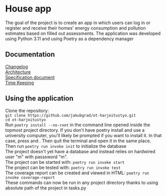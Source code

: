# House app
The goal of the project is to create an app in which users can log in or register and receive their homes' energy consumption and pollution estimates based on filled out assessments. The application was developed using Python 3.11 and using Poetry as a dependency manager<br/>


## Documentation
[Changelog](https://github.com/jakubgrad/ot-harjoitustyo/blob/main/documentation/changelog.md)<br/>
[Architecture](https://github.com/jakubgrad/ot-harjoitustyo/blob/main/documentation/architecture.md)<br/>
[Specification document](https://github.com/jakubgrad/ot-harjoitustyo/blob/main/documentation/specification%20document.md)<br/>
[Time Keeping](https://github.com/jakubgrad/ot-harjoitustyo/blob/main/documentation/time_keeping.md)<br/>


## Using the application 
Clone the repository:<br/>
`git clone https://github.com/jakubgrad/ot-harjoitustyo.git`<br/>
`cd ot-harjoitustyo`<br/>
Run `poetry install --no-root` in the command line opened inside the topmost project directory. If you don't have poetry install and use a university computer, you'll likely be prompted if you want to install it. In that case, press <y> and <enter>. Then quit the terminal and open it in the same place. <br/>
Then run `poetry run invoke init` to initialize the database<br/> 
The project doesn't yet have a database and instead relies on hardwired user "m" with passsword "m". <br/>
The project can be started with: `poetry run invoke start`<br/>
The project can be tested with: `poetry run invoke test`<br/>
The coverage report can be created and viewed in HTML: `poetry run invoke coverage-report`<br/>
These commands can now be run in any project directory thanks to using absolute path of the project in tasks.py<br/>


